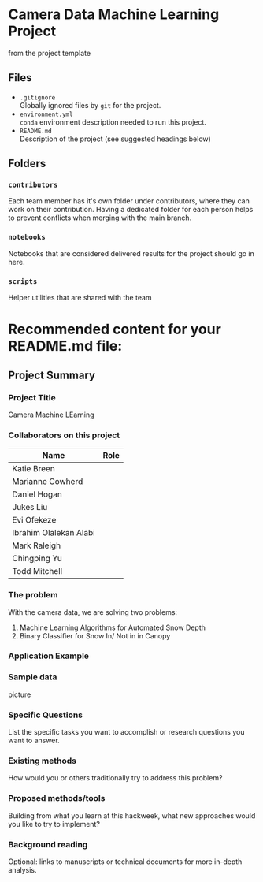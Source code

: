 # Camera Data Machine Learning Project

from the project template

## Files

* `.gitignore`
<br> Globally ignored files by `git` for the project.
* `environment.yml`
<br> `conda` environment description needed to run this project.
* `README.md`
<br> Description of the project (see suggested headings below)

## Folders

### `contributors`
Each team member has it's own folder under contributors, where they can work on their contribution. Having a dedicated folder for each person helps to prevent conflicts when merging with the main branch.

### `notebooks`
Notebooks that are considered delivered results for the project should go in here.

### `scripts`
Helper utilities that are shared with the team

# Recommended content for your README.md file:

## Project Summary

### Project Title

Camera Machine LEarning

### Collaborators on this project

| Name   |      Role|
|----------|:-------------:|
| Katie Breen|   |
| Marianne Cowherd |      | 
| Daniel Hogan |  |
| Jukes Liu | |
| Evi Ofekeze| |
| Ibrahim Olalekan Alabi| |
| Mark Raleigh| |
| Chingping Yu| |
| Todd Mitchell| |

### The problem

With the camera data, we are solving two problems: 
1. Machine Learning Algorithms for Automated Snow Depth
2. Binary Classifier for Snow In/ Not in in Canopy 

### Application Example



### Sample data

picture

### Specific Questions

List the specific tasks you want to accomplish or research questions you want to answer.

### Existing methods

How would you or others traditionally try to address this problem?

### Proposed methods/tools

Building from what you learn at this hackweek, what new approaches would you like to try to implement?

### Background reading

Optional: links to manuscripts or technical documents for more in-depth analysis.

